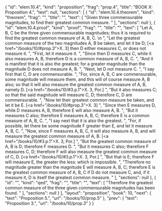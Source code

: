 {
  "id": "elem.10.4",
  "kind": "proposition",
  "frag": "prop.4",
  "title": "BOOK X: Proposition 4.",
  "text": null,
  "sections": [
    {
      "id": "elem.10.4.theorem",
      "kind": "theorem",
      "frag": "",
      "title": "",
      "text": [
        "Given three commensurable magnitudes, to find their greatest common measure. "
      ],
      "sections": null
    },
    {
      "id": "elem.10.4.proof",
      "kind": "proof",
      "frag": "",
      "title": "",
      "text": [
        "Let A, B, C be the three given commensurable magnitudes; thus it is required to find the greatest common measure of A, B, C. \n      ",
        "Let the greatest common measure of the two magnitudes A, B be taken, and let it be D; [<a href=\"/books/10/#prop.3\">X. 3</a>] then D either measures C, or does not measure it. ",
        "First, let it measure it. ",
        "Since then D measures C, while it also measures A, B, therefore D is a common measure of A, B, C. ",
        "And it is manifest that it is also the greatest; for a greater magnitude than the magnitude D does not measure A, B. ",
        "Next, let D not measure C. ",
        "I say first that C, D are commensurable. ",
        "For, since A, B, C are commensurable, some magnitude will measure them, and this will of course measure A, B also; so that it will also measure the greatest common measure of A, B, namely D. [<a href=\"/books/10/#3.p.1\">X. 3, Por.</a>] ",
        "But it also measures C; so that the said magnitude will measure C, D; therefore C, D are commensurable. ",
        "Now let their greatest common measure be taken, and let it be E. [<a href=\"/books/10/#prop.3\">X. 3</a>] ",
        "Since then E measures D, while D measures A, B, therefore E will also measure A, B. ",
        "But it measures C also; therefore E measures A, B, C; therefore E is a common measure of A, B, C. ",
        "I say next that it is also the greatest. ",
        "For, if possible, let there be some magnitude F greater than E, and let it measure A, B, C. ",
        "Now, since F measures A, B, C, it will also measure A, B, and will measure the greatest common measure of A, B. [<a href=\"/books/10/#3.p.1\">X. 3, Por.</a>] ",
        "But the greatest common measure of A, B is D; therefore F measures D. ",
        "But it measures C also; therefore F measures C, D; therefore F will also measure the greatest common measure of C, D. [<a href=\"/books/10/#3.p.1\">X. 3, Por.</a>] ",
        "But that is E; therefore F will measure E, the greater the less: which is impossible. ",
        "Therefore no magnitude greater than the magnitude E will measure A, B, C; therefore E is the greatest common measure of A, B, C if D do not measure C, and, if it measure it, D is itself the greatest common measure. "
      ],
      "sections": null
    },
    {
      "id": "",
      "kind": "qed",
      "frag": "",
      "title": "",
      "text": [
        "Therefore the greatest common measure of the three given commensurable magnitudes has been found. "
      ],
      "sections": null
    }
  ],
  "layout": "proposition",
  "book": 10,
  "next": {
    "text": "Proposition 5.",
    "url": "/books/10/prop.5"
  },
  "prev": {
    "text": "Proposition 3.",
    "url": "/books/10/prop.3"
  }
}
